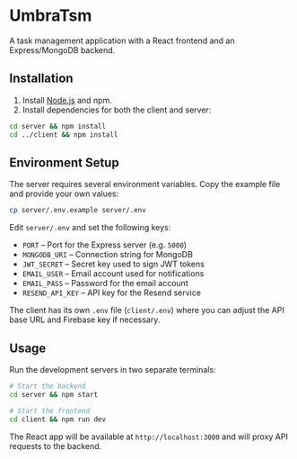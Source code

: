 # UmbraTsm

A task management application with a React frontend and an Express/MongoDB backend.

## Installation

1. Install [Node.js](https://nodejs.org/) and npm.
2. Install dependencies for both the client and server:

```bash
cd server && npm install
cd ../client && npm install
```

## Environment Setup

The server requires several environment variables. Copy the example file and provide your own values:

```bash
cp server/.env.example server/.env
```

Edit `server/.env` and set the following keys:

- `PORT` – Port for the Express server (e.g. `5000`)
- `MONGODB_URI` – Connection string for MongoDB
- `JWT_SECRET` – Secret key used to sign JWT tokens
- `EMAIL_USER` – Email account used for notifications
- `EMAIL_PASS` – Password for the email account
- `RESEND_API_KEY` – API key for the Resend service

The client has its own `.env` file (`client/.env`) where you can adjust the API base URL and Firebase key if necessary.

## Usage

Run the development servers in two separate terminals:

```bash
# Start the backend
cd server && npm start

# Start the frontend
cd client && npm run dev
```

The React app will be available at `http://localhost:3000` and will proxy API requests to the backend.
